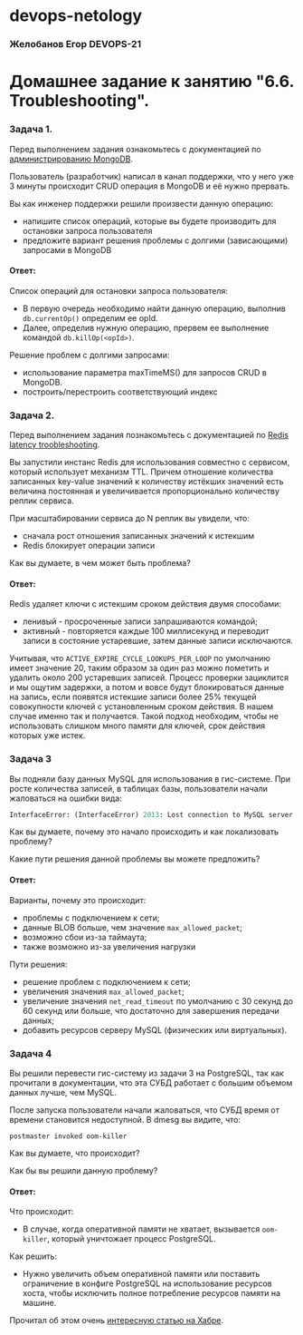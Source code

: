 # devops-netology
### Желобанов Егор DEVOPS-21

# Домашнее задание к занятию "6.6. Troubleshooting".

### Задача 1.

Перед выполнением задания ознакомьтесь с документацией по [администрированию MongoDB](https://docs.mongodb.com/manual/administration/).

Пользователь (разработчик) написал в канал поддержки, что у него уже 3 минуты происходит CRUD операция в MongoDB и её 
нужно прервать. 

Вы как инженер поддержки решили произвести данную операцию:
- напишите список операций, которые вы будете производить для остановки запроса пользователя
- предложите вариант решения проблемы с долгими (зависающими) запросами в MongoDB

#### Ответ:
Список операций для остановки запроса пользователя:  
* В первую очередь необходимо найти данную операцию, выполнив `db.currentOp()` определим ее opId.
* Далее, определив нужную операцию, прервем ее выполнение командой `db.killOp(<opId>)`.

Решение проблем с долгими запросами:  
* использование параметра maxTimeMS() для запросов CRUD в MongoDB.
* построить/перестроить соответствующий индекс

### Задача 2.
Перед выполнением задания познакомьтесь с документацией по [Redis latency troobleshooting](https://redis.io/topics/latency).

Вы запустили инстанс Redis для использования совместно с сервисом, который использует механизм TTL. 
Причем отношение количества записанных key-value значений к количеству истёкших значений есть величина постоянная и
увеличивается пропорционально количеству реплик сервиса. 

При масштабировании сервиса до N реплик вы увидели, что:
- сначала рост отношения записанных значений к истекшим
- Redis блокирует операции записи

Как вы думаете, в чем может быть проблема?

#### Ответ:
Redis удаляет ключи с истекшим сроком действия двумя способами:
* ленивый - просроченные записи запрашиваются командой;
* активный - повторяется каждые 100 миллисекунд и переводит записи в состояние устаревшие, затем данные записи исключаются.

Учитывая, что `ACTIVE_EXPIRE_CYCLE_LOOKUPS_PER_LOOP` по умолчанию имеет значение 20, таким образом за один раз можно пометить и удалить около 200 устаревших записей. 
Процесс проверки зациклится и мы ощутим задержки, а потом и вовсе будут блокироваться данные на запись, если появятся истекшие записи более 25% текущей совокупности ключей с установленным сроком действия. 
В нашем случае именно так и получается. Такой подход необходим, чтобы не использовать слишком много памяти для ключей, срок действия которых уже истек.


### Задача 3

Вы подняли базу данных MySQL для использования в гис-системе. При росте количества записей, в таблицах базы,
пользователи начали жаловаться на ошибки вида:
```python
InterfaceError: (InterfaceError) 2013: Lost connection to MySQL server during query u'SELECT..... '
```

Как вы думаете, почему это начало происходить и как локализовать проблему?

Какие пути решения данной проблемы вы можете предложить?

#### Ответ:
Варианты, почему это происходит:
* проблемы с подключением к сети;
* данные BLOB больше, чем значение `max_allowed_packet`;
* возможно сбои из-за таймаута;
* также возможно из-за увеличения нагрузки

Пути решения:
* решение проблем с подключением к сети;
* увеличения значения `max_allowed_packet`;
* увеличение значения `net_read_timeout` по умолчанию с 30 секунд до 60 секунд или больше, что достаточно для завершения передачи данных;
* добавить ресурсов серверу MySQL (физических или виртуальных).


### Задача 4


Вы решили перевести гис-систему из задачи 3 на PostgreSQL, так как прочитали в документации, что эта СУБД работает с 
большим объемом данных лучше, чем MySQL.

После запуска пользователи начали жаловаться, что СУБД время от времени становится недоступной. В dmesg вы видите, что:

`postmaster invoked oom-killer`

Как вы думаете, что происходит?

Как бы вы решили данную проблему?

#### Ответ:
Что происходит:  
* В случае, когда оперативной памяти не хватает, вызывается `oom-killer`, который уничтожает процесс PostgreSQL.

Как решить:
* Нужно увеличить объем оперативной памяти или поставить ограничение в конфиге PostgreSQL на использование ресурсов хоста, 
чтобы исключить полное потребление ресурсов памяти на машине.

Прочитал об этом очень [интересную статью на Хабре](https://habr.com/ru/company/southbridge/blog/464245/).
